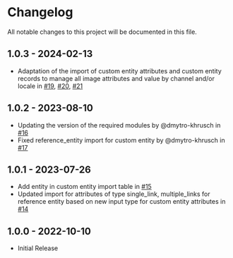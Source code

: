 # Changelog

All notable changes to this project will be documented in this file.

## 1.0.3 - 2024-02-13

- Adaptation of the import of custom entity attributes and custom entity records to manage all image attributes and value by channel and/or locale in [#19](https://github.com/Smile-SA/magento2-module-custom-entity-akeneo/pull/19), [#20](https://github.com/Smile-SA/magento2-module-custom-entity-akeneo/pull/20), [#21](https://github.com/Smile-SA/magento2-module-custom-entity-akeneo/pull/21)

## 1.0.2 - 2023-08-10

- Updating the version of the required modules by @dmytro-khrusch in [#16](https://github.com/Smile-SA/magento2-module-custom-entity-akeneo/pull/16)
- Fixed reference_entity import for custom entity by @dmytro-khrusch in [#17](https://github.com/Smile-SA/magento2-module-custom-entity-akeneo/pull/17)

## 1.0.1 - 2023-07-26

- Add entity in custom entity import table in [#15](https://github.com/Smile-SA/magento2-module-custom-entity-akeneo/pull/15)
- Updated import for attributes of type single_link, multiple_links for reference entity based on new input type for custom entity attributes in [#14](https://github.com/Smile-SA/magento2-module-custom-entity-akeneo/pull/14)

## 1.0.0 - 2022-10-10

- Initial Release

